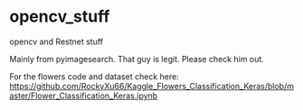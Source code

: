 # opencv_stuff
opencv and Restnet stuff

Mainly from pyimagesearch. That guy is legit. Please check him out.

For the flowers code and dataset check here: https://github.com/RockyXu66/Kaggle_Flowers_Classification_Keras/blob/master/Flower_Classification_Keras.ipynb
